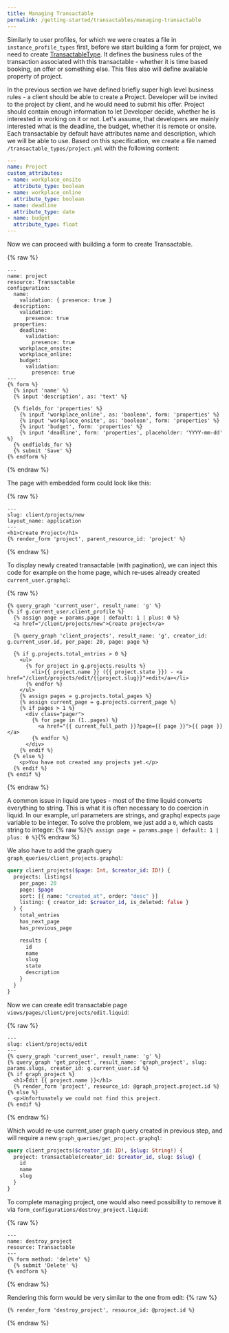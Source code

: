 ```yaml
---
title: Managing Transactable
permalink: /getting-started/transactables/managing-transactable
---
```


Similarly to user profiles, for which we were creates a file in `instance_profile_types` first, before we start building a form for project, we need to create [TransactableType](/reference/transactable-type). It defines the business rules of the transaction associated with this transactable - whether it is time based booking, an offer or something else. This files also will define available property of project.

In the previous section we have defined briefly super high level business rules - a client should be able to create a Project. Developer will be invited to the project by client, and he would need to submit his offer. Project should contain enough information to let Developer decide, whether he is interested in working on it or not. Let's assume, that developers are mainly interested what is the deadline, the budget, whether it is remote or onsite. Each transactable by default have attributes name and description, which we will be able to use. Based on this specification, we create a file named `/transactable_types/project.yml` with the following content:

```yaml
---
name: Project
custom_attributes:
- name: workplace_onsite
  attribute_type: boolean
- name: workplace_online
  attribute_type: boolean
- name: deadline
  attribute_type: date
- name: budget
  attribute_type: float
---
```

Now we can proceed with building a form to create Transactable.

{% raw %}

```liquid
---
name: project
resource: Transactable
configuration:
  name:
    validation: { presence: true }
  description:
    validation:
      presence: true
  properties:
    deadline:
      validation:
        presence: true
    workplace_onsite:
    workplace_online:
    budget:
      validation:
        presence: true
---
{% form %}
  {% input 'name' %}
  {% input 'description', as: 'text' %}

  {% fields_for 'properties' %}
    {% input 'workplace_online', as: 'boolean', form: 'properties' %}
    {% input 'workplace_onsite', as: 'boolean', form: 'properties' %}
    {% input 'budget', form: 'properties' %}
    {% input 'deadline', form: 'properties', placeholder: 'YYYY-mm-dd' %}
  {% endfields_for %}
  {% submit 'Save' %}
{% endform %}
```

{% endraw %}

The page with embedded form could look like this:

{% raw %}

```liquid
---
slug: client/projects/new
layout_name: application
---
<h1>Create Project</h1>
{% render_form 'project', parent_resource_id: 'project' %}
```

{% endraw %}

To display newly created transactable (with pagination), we can inject this code for example on the home page, which re-uses already created `current_user.graphql`:

{% raw %}

```liquid
{% query_graph 'current_user', result_name: 'g' %}
{% if g.current_user.client_profile %}
  {% assign page = params.page | default: 1 | plus: 0 %}
  <a href="/client/projects/new">Create project</a>

  {% query_graph 'client_projects', result_name: 'g', creator_id: g.current_user.id, per_page: 20, page: page %}

  {% if g.projects.total_entries > 0 %}
    <ul>
      {% for project in g.projects.results %}
        <li>{{ project.name }} ({{ project.state }}) - <a href="/client/projects/edit/{{project.slug}}">edit</a></li>
      {% endfor %}
    </ul>
    {% assign pages = g.projects.total_pages %}
    {% assign current_page = g.projects.current_page %}
    {% if pages > 1 %}
      <div class="pager">
        {% for page in (1..pages) %}
          <a href="{{ current_full_path }}?page={{ page }}">{{ page }}</a>
        {% endfor %}
      </div>
    {% endif %}
  {% else %}
    <p>You have not created any projects yet.</p>
  {% endif %}
{% endif %}
```

{% endraw %}

A common issue in liquid are types - most of the time liquid converts everything to string. This is what it is often necessary to do coercion in liquid. In our example, url parameters are strings, and graphql expects `page` variable to be integer. To solve the problem, we just add a `0`, which casts string to integer:
{% raw %}`{% assign page = params.page | default: 1 | plus: 0 %}`{% endraw %}

We also have to add the graph query `graph_queries/client_projects.graphql`:

```graphql
query client_projects($page: Int, $creator_id: ID!) {
  projects: listings(
    per_page: 20
    page: $page
    sort: [{ name: "created_at", order: "desc" }]
    listing: { creator_id: $creator_id, is_deleted: false }
  ) {
    total_entries
    has_next_page
    has_previous_page

    results {
      id
      name
      slug
      state
      description
    }
  }
}
```

Now we can create edit transactable page `views/pages/client/projects/edit.liquid`:

{% raw %}

```liquid
---
slug: client/projects/edit
---
{% query_graph 'current_user', result_name: 'g' %}
{% query_graph 'get_project', result_name: 'graph_project', slug: params.slugs, creator_id: g.current_user.id %}
{% if graph_project %}
  <h1>Edit {{ project.name }}</h1>
  {% render_form 'project', resource_id: @graph_project.project.id %}
{% else %}
  <p>Unfortunately we could not find this project.
{% endif %}
```

{% endraw %}

Which would re-use current_user graph query created in previous step, and will require a new `graph_queries/get_project.graphql`:

```graphql
query client_projects($creator_id: ID!, $slug: String!) {
  project: transactable(creator_id: $creator_id, slug: $slug) {
    id
    name
    slug
  }
}
```

To complete managing project, one would also need possibility to remove it via `form_configurations/destroy_project.liquid`:

{% raw %}

```liquid
---
name: destroy_project
resource: Transactable
---
{% form method: 'delete' %}
  {% submit 'Delete' %}
{% endform %}
```

{% endraw %}

Rendering this form would be very similar to the one from edit:
{% raw %}

```liquid
{% render_form 'destroy_project', resource_id: @project.id %}
```

{% endraw %}
